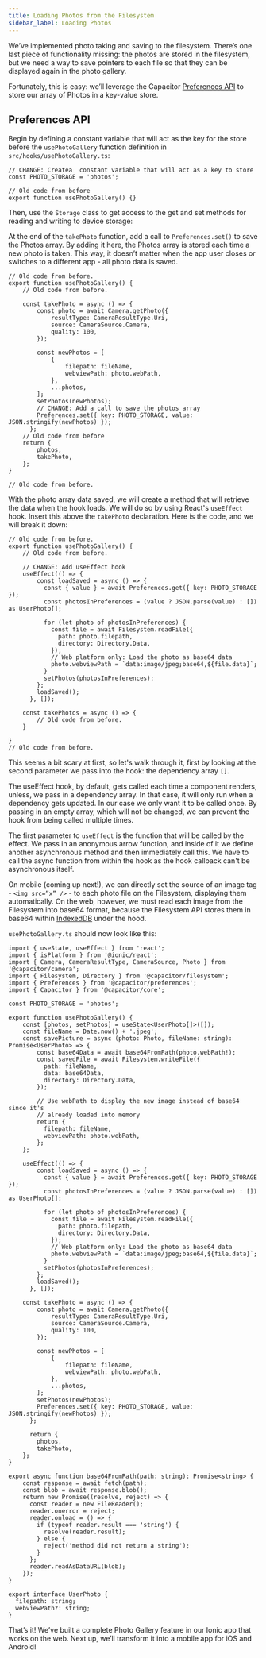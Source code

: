 ```yaml
---
title: Loading Photos from the Filesystem
sidebar_label: Loading Photos
---
```


<head>
  <title>Loading Photos from the Filesystem Using A Key-Value Store</title>
  <meta
    name="description"
    content="We’ve implemented photo taking and saving to the filesystem, now learn how Ionic leverages Capacitor Preferences API for loading our photos in a key-value store."
  />
</head>

We’ve implemented photo taking and saving to the filesystem. There’s one last piece of functionality missing: the photos are stored in the filesystem, but we need a way to save pointers to each file so that they can be displayed again in the photo gallery.

Fortunately, this is easy: we’ll leverage the Capacitor [Preferences API](https://capacitorjs.com/docs/apis/preferences) to store our array of Photos in a key-value store.

## Preferences API

Begin by defining a constant variable that will act as the key for the store before the `usePhotoGallery` function definition in `src/hooks/usePhotoGallery.ts`:

```tsx
// CHANGE: Createa  constant variable that will act as a key to store
const PHOTO_STORAGE = 'photos';

// Old code from before
export function usePhotoGallery() {}
```

Then, use the `Storage` class to get access to the get and set methods for reading and writing to device storage:

At the end of the `takePhoto` function, add a call to `Preferences.set()` to save the Photos array. By adding it here, the Photos array is stored each time a new photo is taken. This way, it doesn’t matter when the app user closes or switches to a different app - all photo data is saved.

```tsx
// Old code from before. 
export function usePhotoGallery() {
    // Old code from before.

    const takePhoto = async () => {
        const photo = await Camera.getPhoto({
            resultType: CameraResultType.Uri,
            source: CameraSource.Camera,
            quality: 100,
        });

        const newPhotos = [
            {
                filepath: fileName,
                webviewPath: photo.webPath,
            },
            ...photos,
        ];
        setPhotos(newPhotos);
        // CHANGE: Add a call to save the photos array
        Preferences.set({ key: PHOTO_STORAGE, value: JSON.stringify(newPhotos) });
      };
    // Old code from before 
    return {
        photos,
        takePhoto,
    };
}

// Old code from before.
```

With the photo array data saved, we will create a method that will retrieve the data when the hook loads. We will do so by using React's `useEffect` hook. Insert this above the `takePhoto` declaration. Here is the code, and we will break it down:

```tsx
// Old code from before. 
export function usePhotoGallery() {
    // Old code from before.

    // CHANGE: Add useEffect hook
    useEffect(() => {
        const loadSaved = async () => {
          const { value } = await Preferences.get({ key: PHOTO_STORAGE });
          const photosInPreferences = (value ? JSON.parse(value) : []) as UserPhoto[];
      
          for (let photo of photosInPreferences) {
            const file = await Filesystem.readFile({
              path: photo.filepath,
              directory: Directory.Data,
            });
            // Web platform only: Load the photo as base64 data
            photo.webviewPath = `data:image/jpeg;base64,${file.data}`;
          }
          setPhotos(photosInPreferences);
        };
        loadSaved();
      }, []);
    
    const takePhotos = async () => {
        // Old code from before. 
    }

}
// Old code from before.
```

This seems a bit scary at first, so let's walk through it, first by looking at the second parameter we pass into the hook: the dependency array `[]`.

The useEffect hook, by default, gets called each time a component renders, unless, we pass in a dependency array. In that case, it will only run when a dependency gets updated. In our case we only want it to be called once. By passing in an empty array, which will not be changed, we can prevent the hook from being called multiple times.

The first parameter to `useEffect` is the function that will be called by the effect. We pass in an anonymous arrow function, and inside of it we define another asynchronous method and then immediately call this. We have to call the async function from within the hook as the hook callback can't be asynchronous itself.

On mobile (coming up next!), we can directly set the source of an image tag - `<img src=”x” />` - to each photo file on the Filesystem, displaying them automatically. On the web, however, we must read each image from the Filesystem into base64 format, because the Filesystem API stores them in base64 within [IndexedDB](https://developer.mozilla.org/en-US/docs/Web/API/IndexedDB_API) under the hood.

`usePhotoGallery.ts` should now look like this:

```tsx
import { useState, useEffect } from 'react';
import { isPlatform } from '@ionic/react';
import { Camera, CameraResultType, CameraSource, Photo } from '@capacitor/camera';
import { Filesystem, Directory } from '@capacitor/filesystem';
import { Preferences } from '@capacitor/preferences';
import { Capacitor } from '@capacitor/core';

const PHOTO_STORAGE = 'photos';

export function usePhotoGallery() {
    const [photos, setPhotos] = useState<UserPhoto[]>([]);
    const fileName = Date.now() + '.jpeg';
    const savePicture = async (photo: Photo, fileName: string): Promise<UserPhoto> => {
        const base64Data = await base64FromPath(photo.webPath!);
        const savedFile = await Filesystem.writeFile({
          path: fileName,
          data: base64Data,
          directory: Directory.Data,
        });
    
        // Use webPath to display the new image instead of base64 since it's
        // already loaded into memory
        return {
          filepath: fileName,
          webviewPath: photo.webPath,
        };
    };

    useEffect(() => {
        const loadSaved = async () => {
          const { value } = await Preferences.get({ key: PHOTO_STORAGE });
          const photosInPreferences = (value ? JSON.parse(value) : []) as UserPhoto[];
      
          for (let photo of photosInPreferences) {
            const file = await Filesystem.readFile({
              path: photo.filepath,
              directory: Directory.Data,
            });
            // Web platform only: Load the photo as base64 data
            photo.webviewPath = `data:image/jpeg;base64,${file.data}`;
          }
          setPhotos(photosInPreferences);
        };
        loadSaved();
      }, []);

    const takePhoto = async () => {
        const photo = await Camera.getPhoto({
            resultType: CameraResultType.Uri,
            source: CameraSource.Camera,
            quality: 100,
        });

        const newPhotos = [
            {
                filepath: fileName,
                webviewPath: photo.webPath,
            },
            ...photos,
        ];
        setPhotos(newPhotos);
        Preferences.set({ key: PHOTO_STORAGE, value: JSON.stringify(newPhotos) });
      };
    
      return {
        photos,
        takePhoto,
    };
}

export async function base64FromPath(path: string): Promise<string> {
    const response = await fetch(path);
    const blob = await response.blob();
    return new Promise((resolve, reject) => {
      const reader = new FileReader();
      reader.onerror = reject;
      reader.onload = () => {
        if (typeof reader.result === 'string') {
          resolve(reader.result);
        } else {
          reject('method did not return a string');
        }
      };
      reader.readAsDataURL(blob);
    });
}

export interface UserPhoto {
  filepath: string;
  webviewPath?: string;
}
```

That’s it! We’ve built a complete Photo Gallery feature in our Ionic app that works on the web. Next up, we’ll transform it into a mobile app for iOS and Android!
